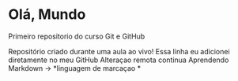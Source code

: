 # Olá, Mundo
 Primeiro repositorio do curso Git e GitHub

 Repositório criado durante uma aula ao vivo!
 Essa linha eu adicionei diretamente no meu GitHub
Alteraçao remota  continua
Aprendendo Markdown -> *linguagem de marcaçao *
